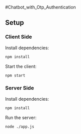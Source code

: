 #Chatbot_with_Otp_Authentication

## Setup

### Client Side

 Install dependencies:

```bash
npm install
```

Start the client:

```bash
npm start
```

### Server Side

 Install dependencies:

```bash
npm install
```

Run the server:
```bash
node ./app.js
```
